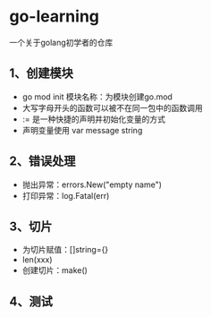 # go-learning
一个关于golang初学者的仓库
## 1、创建模块
+ go mod init 模块名称：为模块创建go.mod
+ 大写字母开头的函数可以被不在同一包中的函数调用
+ := 是一种快捷的声明并初始化变量的方式
+ 声明变量使用 var message string
## 2、错误处理
+ 抛出异常：errors.New("empty name")
+ 打印异常：log.Fatal(err)
## 3、切片
+ 为切片赋值：[]string={}
+ len(xxx)
+ 创建切片：make()
## 4、测试


